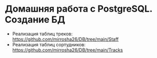 # Домашняя работа с PostgreSQL. Создание БД

- Реализация таблиц треков: https://github.com/mirrosha26/DB/tree/main/Staff
- Реализация таблиц сортудников: https://github.com/mirrosha26/DB/tree/main/Tracks
